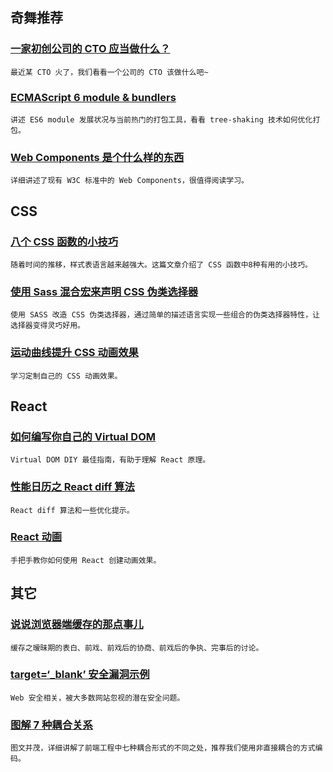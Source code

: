 
## 奇舞推荐

### [一家初创公司的 CTO 应当做什么？](http://www.zcfy.cc/article/1146)

    最近某 CTO 火了，我们看看一个公司的 CTO 该做什么吧~

### [ECMAScript 6 module & bundlers](http://www.meow.re/original/2016/08/30/es6-module-and-bundlers/)

    讲述 ES6 module 发展状况与当前热门的打包工具，看看 tree-shaking 技术如何优化打包。

### [Web Components 是个什么样的东西](http://gold.xitu.io/post/57c40fd3128fe1005fd4629a)

    详细讲述了现有 W3C 标准中的 Web Components，很值得阅读学习。

## CSS

### [八个 CSS 函数的小技巧](http://www.w3cplus.com/css/8-clever-tricks-with-css-functions.html)

    随着时间的推移，样式表语言越来越强大。这篇文章介绍了 CSS 函数中8种有用的小技巧。

### [使用 Sass 混合宏来声明 CSS 伪类选择器](http://www.w3cplus.com/preprocessor/nth-child-sass-mixins.html)

    使用 SASS 改造 CSS 伪类选择器，通过简单的描述语言实现一些组合的伪类选择器特性，让选择器变得灵巧好用。

### [运动曲线提升 CSS 动画效果](http://www.zcfy.cc/article/1162)

    学习定制自己的 CSS 动画效果。

## React

### [如何编写你自己的 Virtual DOM](http://www.zcfy.cc/article/1136)

    Virtual DOM DIY 最佳指南，有助于理解 React 原理。

### [性能日历之 React diff 算法](http://www.zcfy.cc/article/1183)

    React diff 算法和一些优化提示。

### [React 动画](http://pinggod.com/2016/React-%E5%8A%A8%E7%94%BB/)

    手把手教你如何使用 React 创建动画效果。

## 其它

### [说说浏览器端缓存的那点事儿](https://github.com/rccoder/blog/issues/12)

    缓存之暧昧期的表白、前戏、前戏后的协商、前戏后的争执、完事后的讨论。

### [target=‘_blank’ 安全漏洞示例](http://www.zcfy.cc/article/1178)

    Web 安全相关，被大多数网站忽视的潜在安全问题。

### [图解 7 种耦合关系](http://yanhaijing.com/program/2016/09/01/about-coupling/)

    图文并茂，详细讲解了前端工程中七种耦合形式的不同之处，推荐我们使用非直接耦合的方式编码。

